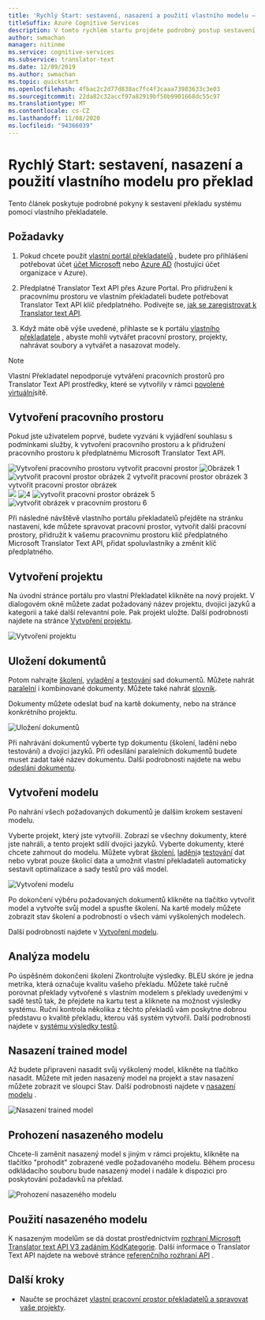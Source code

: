 ```yaml
---
title: 'Rychlý Start: sestavení, nasazení a použití vlastního modelu – vlastní Překladatel'
titleSuffix: Azure Cognitive Services
description: V tomto rychlém startu projdete podrobný postup sestavení systému překladu pomocí vlastního překladatele.
author: swmachan
manager: nitinme
ms.service: cognitive-services
ms.subservice: translator-text
ms.date: 12/09/2019
ms.author: swmachan
ms.topic: quickstart
ms.openlocfilehash: 4fbac2c2d77d838ac7fc4f3caaa73983633c3e03
ms.sourcegitcommit: 22da82c32accf97a82919bf50b9901668dc55c97
ms.translationtype: MT
ms.contentlocale: cs-CZ
ms.lasthandoff: 11/08/2020
ms.locfileid: "94366039"
---
```

# <a name="quickstart-build-deploy-and-use-a-custom-model-for-translation"></a>Rychlý Start: sestavení, nasazení a použití vlastního modelu pro překlad

Tento článek poskytuje podrobné pokyny k sestavení překladu systému pomocí vlastního překladatele.

## <a name="prerequisites"></a>Požadavky

1. Pokud chcete použít [vlastní portál překladatelů](https://portal.customtranslator.azure.ai) , budete pro přihlášení potřebovat účet [účet Microsoft](https://signup.live.com) nebo [Azure AD](../../../active-directory/fundamentals/active-directory-whatis.md) (hostující účet organizace v Azure).

2. Předplatné Translator Text API přes Azure Portal. Pro přidružení k pracovnímu prostoru ve vlastním překladateli budete potřebovat Translator Text API klíč předplatného. Podívejte se, [jak se zaregistrovat k Translator text API](../translator-how-to-signup.md).

3. Když máte obě výše uvedené, přihlaste se k portálu  [vlastního překladatele](https://portal.customtranslator.azure.ai) , abyste mohli vytvářet pracovní prostory, projekty, nahrávat soubory a vytvářet a nasazovat modely.

>[!Note]
>Vlastní Překladatel nepodporuje vytváření pracovních prostorů pro Translator Text API prostředky, které se vytvořily v rámci [povolené virtuální](../../../api-management/api-management-using-with-vnet.md)sítě.

## <a name="create-a-workspace"></a>Vytvoření pracovního prostoru

Pokud jste uživatelem poprvé, budete vyzváni k vyjádření souhlasu s podmínkami služby, k vytvoření pracovního prostoru a k přidružení pracovního prostoru k předplatnému Microsoft Translator Text API.

![Vytvoření pracovního prostoru vytvořit pracovní prostor ](media/quickstart/terms-of-service.png)
 ![ Obrázek 1 ](media/quickstart/create-workspace-1.png)
 ![ vytvořit pracovní prostor obrázek 2 vytvořit pracovní prostor obrázek 3 vytvořit pracovní prostor obrázek ](media/quickstart/create-workspace-2.png)
 ![ ](media/quickstart/create-workspace-3.png)
 ![ 4 ](media/quickstart/create-workspace-4.png)
 ![ vytvořit pracovní prostor obrázek 5 ](media/quickstart/create-workspace-5.png)
 ![ vytvořit obrázek v pracovním prostoru 6](media/quickstart/create-workspace-6.png)

Při následné návštěvě vlastního portálu překladatelů přejděte na stránku nastavení, kde můžete spravovat pracovní prostor, vytvořit další pracovní prostory, přidružit k vašemu pracovnímu prostoru klíč předplatného Microsoft Translator Text API, přidat spoluvlastníky a změnit klíč předplatného.

## <a name="create-a-project"></a>Vytvoření projektu

Na úvodní stránce portálu pro vlastní Překladatel klikněte na nový projekt. V dialogovém okně můžete zadat požadovaný název projektu, dvojici jazyků a kategorii a také další relevantní pole. Pak projekt uložte. Další podrobnosti najdete na stránce [Vytvoření projektu](how-to-create-project.md).

![Vytvoření projektu](media/quickstart/ct-how-to-create-project.png)


## <a name="upload-documents"></a>Uložení dokumentů

Potom nahrajte [školení](training-and-model.md#training-document-type-for-custom-translator), [vyladění](training-and-model.md#tuning-document-type-for-custom-translator) a [testování](training-and-model.md#testing-dataset-for-custom-translator) sad dokumentů. Můžete nahrát [paralelní](what-are-parallel-documents.md) i kombinované dokumenty. Můžete také nahrát [slovník](what-is-dictionary.md).

Dokumenty můžete odeslat buď na kartě dokumenty, nebo na stránce konkrétního projektu.

![Uložení dokumentů](media/quickstart/ct-how-to-upload.png)

Při nahrávání dokumentů vyberte typ dokumentu (školení, ladění nebo testování) a dvojici jazyků. Při odesílání paralelních dokumentů budete muset zadat také název dokumentu. Další podrobnosti najdete na webu [odeslání dokumentu](how-to-upload-document.md).

## <a name="create-a-model"></a>Vytvoření modelu

Po nahrání všech požadovaných dokumentů je dalším krokem sestavení modelu.

Vyberte projekt, který jste vytvořili. Zobrazí se všechny dokumenty, které jste nahráli, a tento projekt sdílí dvojici jazyků. Vyberte dokumenty, které chcete zahrnout do modelu. Můžete vybrat [školení](training-and-model.md#training-document-type-for-custom-translator), [ladění](training-and-model.md#tuning-document-type-for-custom-translator)a [testování](training-and-model.md#testing-dataset-for-custom-translator) dat nebo vybrat pouze školicí data a umožnit vlastní překladateli automaticky sestavit optimalizace a sady testů pro váš model.

![Vytvoření modelu](media/quickstart/ct-how-to-train.png)

Po dokončení výběru požadovaných dokumentů klikněte na tlačítko vytvořit model a vytvořte svůj model a spusťte školení. Na kartě modely můžete zobrazit stav školení a podrobnosti o všech vámi vyškolených modelech.

Další podrobnosti najdete v [Vytvoření modelu](how-to-train-model.md).

## <a name="analyze-your-model"></a>Analýza modelu

Po úspěšném dokončení školení Zkontrolujte výsledky. BLEU skóre je jedna metrika, která označuje kvalitu vašeho překladu. Můžete také ručně porovnat překlady vytvořené s vlastním modelem s překlady uvedenými v sadě testů tak, že přejdete na kartu test a kliknete na možnost výsledky systému. Ruční kontrola několika z těchto překladů vám poskytne dobrou představu o kvalitě překladu, kterou váš systém vytvořil. Další podrobnosti najdete v [systému výsledky testů](how-to-view-system-test-results.md).

## <a name="deploy-a-trained-model"></a>Nasazení trained model

Až budete připraveni nasadit svůj vyškolený model, klikněte na tlačítko nasadit. Můžete mít jeden nasazený model na projekt a stav nasazení můžete zobrazit ve sloupci Stav. Další podrobnosti najdete v [nasazení modelu](how-to-view-system-test-results.md#deploy-a-model) .

![Nasazení trained model](media/quickstart/ct-how-to-deploy.png)

## <a name="swap-deployed-model"></a>Prohození nasazeného modelu

Chcete-li zaměnit nasazený model s jiným v rámci projektu, klikněte na tlačítko "prohodit" zobrazené vedle požadovaného modelu. Během procesu odkládacího souboru bude nasazený model i nadále k dispozici pro poskytování požadavků na překlad. 

![Prohození nasazeného modelu](media/quickstart/ct-how-to-swap-model.png)

## <a name="use-a-deployed-model"></a>Použití nasazeného modelu

K nasazeným modelům se dá dostat prostřednictvím [rozhraní Microsoft Translator text API V3 zadáním KódKategorie](../reference/v3-0-translate.md?tabs=curl). Další informace o Translator Text API najdete na webové stránce [referenčního rozhraní API](../reference/v3-0-reference.md) .

## <a name="next-steps"></a>Další kroky

- Naučte se procházet [vlastní pracovní prostor překladatelů a spravovat vaše projekty](workspace-and-project.md).
